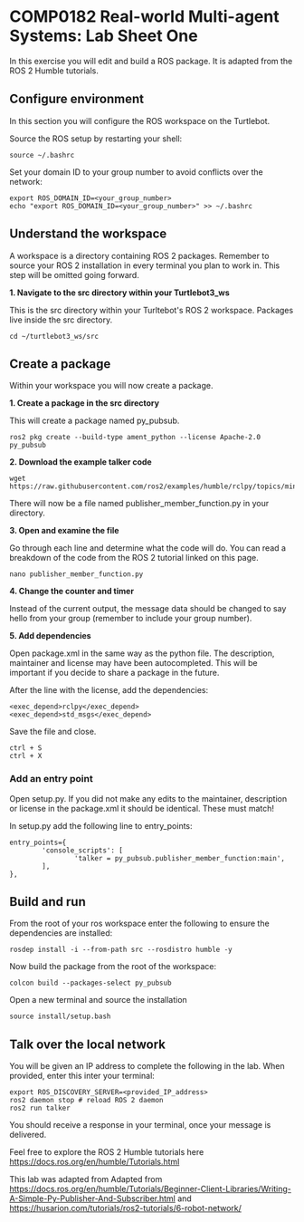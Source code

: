 # COMP0182 Real-world Multi-agent Systems: Lab Sheet One

In this exercise you will edit and build a ROS package. It is adapted from the ROS 2 Humble tutorials.


## Configure environment

In this section you will configure the ROS workspace on the Turtlebot. 

Source the ROS setup by restarting your shell:

```
source ~/.bashrc
```

Set your domain ID to your group number to avoid conflicts over the network:

```
export ROS_DOMAIN_ID=<your_group_number>
echo "export ROS_DOMAIN_ID=<your_group_number>" >> ~/.bashrc
```

## Understand the workspace

A workspace is a directory containing ROS 2 packages. Remember to source your ROS 2 installation in every terminal you plan to work in. This step will be omitted going forward.

**1. Navigate to the src directory within your Turtlebot3_ws**

This is the src directory within your Turltebot's ROS 2 workspace. Packages live inside the src directory. 

```
cd ~/turtlebot3_ws/src
```

## Create a package

Within your workspace you will now create a package.

**1. Create a package in the src directory**

This will create a package named py_pubsub. 
```
ros2 pkg create --build-type ament_python --license Apache-2.0 py_pubsub
```

**2. Download the example talker code**

```
wget https://raw.githubusercontent.com/ros2/examples/humble/rclpy/topics/minimal_publisher/examples_rclpy_minimal_publisher/publisher_member_function.py
```

There will now be a file named publisher_member_function.py in your directory. 

**3. Open and examine the file**

Go through each line and determine what the code will do. You can read a breakdown of the code from the ROS 2 tutorial linked on this page. 


```
nano publisher_member_function.py
```


**4. Change the counter and timer**

Instead of the current output, the message data should be changed to say hello from your group (remember to include your group number).

**5. Add dependencies**

Open package.xml in the same way as the python file. The description, maintainer and license may have been autocompleted. This will be important if you decide to share a package in the future. 

After the line with the license, add the dependencies:

```
<exec_depend>rclpy</exec_depend>
<exec_depend>std_msgs</exec_depend>
```

Save the file and close.

```
ctrl + S
ctrl + X
```

### Add an entry point

Open setup.py. If you did not make any edits to the maintainer, description or license in the package.xml it should be identical. These must match!

In setup.py add the following line to entry_points:

```
entry_points={
        'console_scripts': [
                'talker = py_pubsub.publisher_member_function:main',
        ],
},
```

## Build and run 

From the root of your ros workspace enter the following to ensure the dependencies are installed:

```
rosdep install -i --from-path src --rosdistro humble -y
```

Now build the package from the root of the workspace:

```
colcon build --packages-select py_pubsub
```

Open a new terminal and source the installation

```
source install/setup.bash
```

## Talk over the local network

You will be given an IP address to complete the following in the lab. When provided, enter this inter your terminal:

```
export ROS_DISCOVERY_SERVER=<provided_IP_address>
ros2 daemon stop # reload ROS 2 daemon
ros2 run talker
```

You should receive a response in your terminal, once your message is delivered. 

Feel free to explore the ROS 2 Humble tutorials here https://docs.ros.org/en/humble/Tutorials.html


This lab was adapted from 
Adapted from https://docs.ros.org/en/humble/Tutorials/Beginner-Client-Libraries/Writing-A-Simple-Py-Publisher-And-Subscriber.html and https://husarion.com/tutorials/ros2-tutorials/6-robot-network/